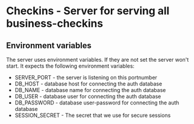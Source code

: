 # Checkins - Server for serving all business-checkins

## Environment variables
The server uses environment variables. If they are not set the server won't start. It expects the following environment variables:
   * SERVER_PORT       - the server is listening on this portnumber
   * DB_HOST           - database host for connecting the auth database
   * DB_NAME           - database name for connecting the auth database
   * DB_USER           - database user for connecting the auth database
   * DB_PASSWORD       - database user-password for connecting the auth database
   * SESSION_SECRET    - The secret that we use for secure sessions
